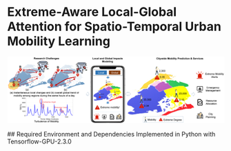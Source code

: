 # Extreme-Aware Local-Global Attention for Spatio-Temporal Urban Mobility Learning
<p align="center">
  <img src="https://github.com/HuiqunHuang/EALGAP/blob/main/Figs/Story.png" width="1000" title="Research motivations and potential applications of EALGAP.">
</p>
## Required Environment and Dependencies
Implemented in Python with Tensorflow-GPU-2.3.0

